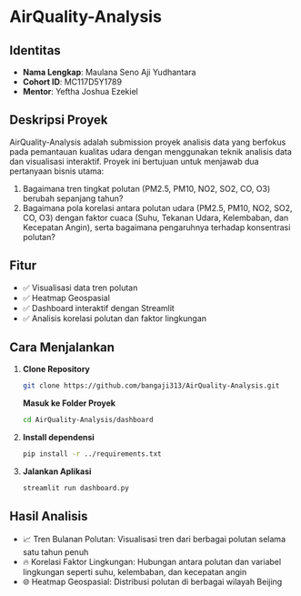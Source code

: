 # AirQuality-Analysis

## Identitas
- **Nama Lengkap**: Maulana Seno Aji Yudhantara  
- **Cohort ID**: MC117D5Y1789  
- **Mentor**: Yeftha Joshua Ezekiel  

## Deskripsi Proyek
AirQuality-Analysis adalah submission proyek analisis data yang berfokus pada pemantauan kualitas udara dengan menggunakan teknik analisis data dan visualisasi interaktif. Proyek ini bertujuan untuk menjawab dua pertanyaan bisnis utama:  
1. Bagaimana tren tingkat polutan (PM2.5, PM10, NO2, SO2, CO, O3) berubah sepanjang tahun?  
2. Bagaimana pola korelasi antara polutan udara (PM2.5, PM10, NO2, SO2, CO, O3) dengan faktor cuaca (Suhu, Tekanan Udara, Kelembaban, dan Kecepatan Angin), serta bagaimana pengaruhnya terhadap konsentrasi polutan?  

## Fitur
- ✅ Visualisasi data tren polutan  
- ✅ Heatmap Geospasial  
- ✅ Dashboard interaktif dengan Streamlit  
- ✅ Analisis korelasi polutan dan faktor lingkungan 

## Cara Menjalankan
1. **Clone Repository**
   ```bash
   git clone https://github.com/bangaji313/AirQuality-Analysis.git
   ```
   **Masuk ke Folder Proyek**
   ```bash
   cd AirQuality-Analysis/dashboard
   ```
2. **Install dependensi**
   ```bash
   pip install -r ../requirements.txt
   ```
3. **Jalankan Aplikasi**
   ```bash
   streamlit run dashboard.py
   ```

## Hasil Analisis
- 📈 Tren Bulanan Polutan: Visualisasi tren dari berbagai polutan selama satu tahun penuh
- 🔥 Korelasi Faktor Lingkungan: Hubungan antara polutan dan variabel lingkungan seperti suhu, kelembaban, dan kecepatan angin
- 🌐 Heatmap Geospasial: Distribusi polutan di berbagai wilayah Beijing
